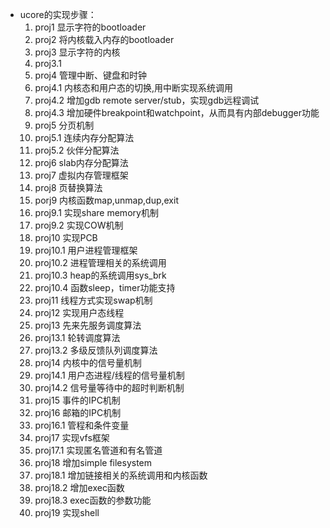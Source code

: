 - ucore的实现步骤：
  1. proj1 显示字符的bootloader
  2. proj2 将内核载入内存的bootloader
  3. proj3 显示字符的内核
  4. proj3.1
  5. proj4 管理中断、键盘和时钟
  6. proj4.1 内核态和用户态的切换,用中断实现系统调用
  7. proj4.2 增加gdb remote server/stub，实现gdb远程调试
  8. proj4.3 增加硬件breakpoint和watchpoint，从而具有内部debugger功能
  9. proj5 分页机制
  10. proj5.1 连续内存分配算法
  11. proj5.2 伙伴分配算法
  12. proj6 slab内存分配算法
  13. proj7 虚拟内存管理框架
  14. proj8 页替换算法
  15. porj9 内核函数map,unmap,dup,exit
  16. proj9.1 实现share memory机制
  17. proj9.2 实现COW机制
  18. proj10 实现PCB
  19. proj10.1 用户进程管理框架
  20. proj10.2 进程管理相关的系统调用
  21. proj10.3 heap的系统调用sys_brk
  22. proj10.4 函数sleep，timer功能支持
  23. proj11 线程方式实现swap机制
  24. proj12 实现用户态线程
  25. proj13 先来先服务调度算法
  26. proj13.1 轮转调度算法
  27. proj13.2 多级反馈队列调度算法
  28. proj14 内核中的信号量机制
  29. proj14.1 用户态进程/线程的信号量机制
  30. proj14.2 信号量等待中的超时判断机制
  31. proj15 事件的IPC机制
  32. proj16 邮箱的IPC机制
  33. proj16.1 管程和条件变量
  34. proj17 实现vfs框架
  35. proj17.1 实现匿名管道和有名管道
  34. proj18 增加simple filesystem
  35. proj18.1 增加链接相关的系统调用和内核函数
  36. proj18.2 增加exec函数
  37. proj18.3 exec函数的参数功能
  38. proj19 实现shell
